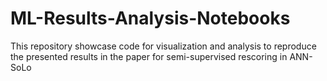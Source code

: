 # ML-Results-Analysis-Notebooks
This repository showcase code for visualization and analysis to reproduce the presented results in the paper for semi-supervised rescoring in ANN-SoLo
